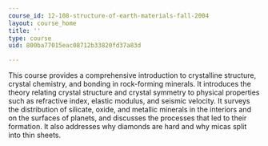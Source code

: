 ```yaml
---
course_id: 12-108-structure-of-earth-materials-fall-2004
layout: course_home
title: ''
type: course
uid: 800ba77015eac08712b33820fd37a83d

---
```

This course provides a comprehensive introduction to crystalline structure, crystal chemistry, and bonding in rock-forming minerals. It introduces the theory relating crystal structure and crystal symmetry to physical properties such as refractive index, elastic modulus, and seismic velocity. It surveys the distribution of silicate, oxide, and metallic minerals in the interiors and on the surfaces of planets, and discusses the processes that led to their formation. It also addresses why diamonds are hard and why micas split into thin sheets.

